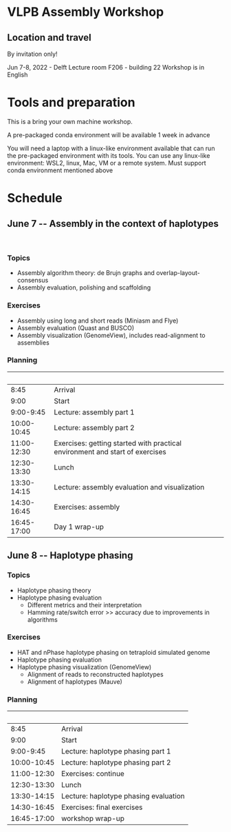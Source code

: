 # VLPB Assembly Workshop

## Location and travel
By invitation only!

Jun 7-8, 2022 - Delft Lecture room F206 - building 22
Workshop is in English
 

# Tools and preparation
This is a bring your own machine workshop.

A pre-packaged conda environment will be available 1 week in advance

You will need a laptop with a linux-like environment available that can run the pre-packaged environment with its tools. You can use any linux-like environment: WSL2, linux, Mac, VM or a remote system. Must support conda environment mentioned above
 
# Schedule

## June 7 -- Assembly in the context of haplotypes
 
### Topics 
- Assembly algorithm theory: de Brujn graphs and overlap-layout-consensus
- Assembly evaluation, polishing and scaffolding 

### Exercises
- Assembly using long and short reads (Miniasm and Flye)
- Assembly evaluation (Quast and BUSCO)
- Assembly visualization (GenomeView), includes read-alignment to assemblies

### Planning

| &nbsp;      | &nbsp;                                                                       |
|-------------|------------------------------------------------------------------------------|
| 8:45        | Arrival                                                                      |
| 9:00        | Start                                                                        |
| 9:00-9:45   | Lecture: assembly part 1                                                     |
| 10:00-10:45 | Lecture: assembly part 2                                                     |
| 11:00-12:30 | Exercises: getting started with practical environment and start of exercises |
| 12:30-13:30 | Lunch                                                                        |
| 13:30-14:15 | Lecture: assembly evaluation and visualization                               |
| 14:30-16:45 | Exercises: assembly                                                          |
| 16:45-17:00 | Day 1 wrap-up                                                                |


 
## June 8 -- Haplotype phasing

### Topics
- Haplotype phasing theory
- Haplotype phasing evaluation
	- Different metrics and their interpretation
	- Hamming rate/switch error >> accuracy due to improvements in algorithms 

### Exercises
- HAT and nPhase haplotype phasing on tetraploid simulated genome
- Haplotype phasing evaluation
- Haplotype phasing visualization (GenomeView)
  - Alignment of reads to reconstructed haplotypes
  - Alignment of haplotypes (Mauve) 


### Planning

| &nbsp;      | &nbsp;                                |
|-------------|---------------------------------------|
| 8:45        | Arrival                               |
| 9:00        | Start                                 |
| 9:00-9:45   | Lecture: haplotype phasing part 1     |
| 10:00-10:45 | Lecture: haplotype phasing part 2     |
| 11:00-12:30 | Exercises: continue                   |
| 12:30-13:30 | Lunch                                 |
| 13:30-14:15 | Lecture: haplotype phasing evaluation |
| 14:30-16:45 | Exercises: final exercises            |
| 16:45-17:00 | workshop wrap-up                      |




